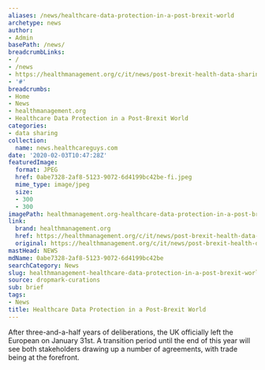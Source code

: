 ```yaml
---
aliases: /news/healthcare-data-protection-in-a-post-brexit-world
archetype: news
author:
- Admin
basePath: /news/
breadcrumbLinks:
- /
- /news
- https://healthmanagement.org/c/it/news/post-brexit-health-data-sharing-at-risk
- '#'
breadcrumbs:
- Home
- News
- healthmanagement.org
- Healthcare Data Protection in a Post-Brexit World
categories:
- data sharing
collection:
  name: news.healthcareguys.com
date: '2020-02-03T10:47:28Z'
featuredImage:
  format: JPEG
  href: 0abe7328-2af8-5123-9072-6d4199bc42be-fi.jpeg
  mime_type: image/jpeg
  size:
  - 300
  - 300
imagePath: healthmanagement.org-healthcare-data-protection-in-a-post-brexit-world
link:
  brand: healthmanagement.org
  href: https://healthmanagement.org/c/it/news/post-brexit-health-data-sharing-at-risk
  original: https://healthmanagement.org/c/it/news/post-brexit-health-data-sharing-at-risk
mastHead: NEWS
mdName: 0abe7328-2af8-5123-9072-6d4199bc42be
searchCategory: News
slug: healthmanagement-healthcare-data-protection-in-a-post-brexit-world
source: dropmark-curations
sub: brief
tags:
- News
title: Healthcare Data Protection in a Post-Brexit World
---
```


After three-and-a-half years of deliberations, the UK officially left the European on January 31st.  A transition period until the end of this year will see both stakeholders drawing up a number of agreements, with trade being at the forefront.